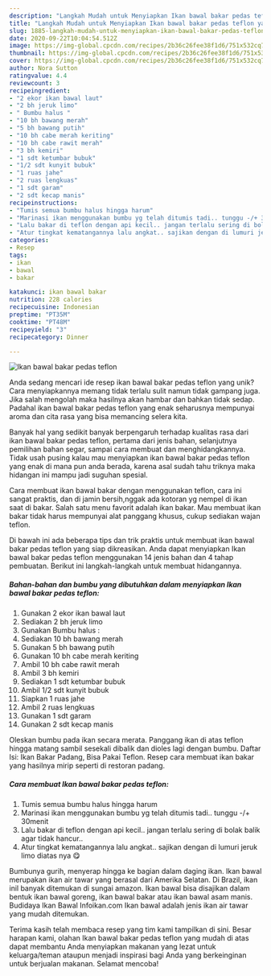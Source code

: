 ```yaml
---
description: "Langkah Mudah untuk Menyiapkan Ikan bawal bakar pedas teflon yang Sempurna"
title: "Langkah Mudah untuk Menyiapkan Ikan bawal bakar pedas teflon yang Sempurna"
slug: 1885-langkah-mudah-untuk-menyiapkan-ikan-bawal-bakar-pedas-teflon-yang-sempurna
date: 2020-09-22T10:04:54.512Z
image: https://img-global.cpcdn.com/recipes/2b36c26fee38f1d6/751x532cq70/ikan-bawal-bakar-pedas-teflon-foto-resep-utama.jpg
thumbnail: https://img-global.cpcdn.com/recipes/2b36c26fee38f1d6/751x532cq70/ikan-bawal-bakar-pedas-teflon-foto-resep-utama.jpg
cover: https://img-global.cpcdn.com/recipes/2b36c26fee38f1d6/751x532cq70/ikan-bawal-bakar-pedas-teflon-foto-resep-utama.jpg
author: Nora Sutton
ratingvalue: 4.4
reviewcount: 3
recipeingredient:
- "2 ekor ikan bawal laut"
- "2 bh jeruk limo"
- " Bumbu halus "
- "10 bh bawang merah"
- "5 bh bawang putih"
- "10 bh cabe merah keriting"
- "10 bh cabe rawit merah"
- "3 bh kemiri"
- "1 sdt ketumbar bubuk"
- "1/2 sdt kunyit bubuk"
- "1 ruas jahe"
- "2 ruas lengkuas"
- "1 sdt garam"
- "2 sdt kecap manis"
recipeinstructions:
- "Tumis semua bumbu halus hingga harum"
- "Marinasi ikan menggunakan bumbu yg telah ditumis tadi.. tunggu -/+ 30menit"
- "Lalu bakar di teflon dengan api kecil.. jangan terlalu sering di bolak balik agar tidak hancur.."
- "Atur tingkat kematangannya lalu angkat.. sajikan dengan di lumuri jeruk limo diatas nya 😋"
categories:
- Resep
tags:
- ikan
- bawal
- bakar

katakunci: ikan bawal bakar 
nutrition: 228 calories
recipecuisine: Indonesian
preptime: "PT35M"
cooktime: "PT48M"
recipeyield: "3"
recipecategory: Dinner

---
```



![Ikan bawal bakar pedas teflon](https://img-global.cpcdn.com/recipes/2b36c26fee38f1d6/751x532cq70/ikan-bawal-bakar-pedas-teflon-foto-resep-utama.jpg)

Anda sedang mencari ide resep ikan bawal bakar pedas teflon yang unik? Cara menyiapkannya memang tidak terlalu sulit namun tidak gampang juga. Jika salah mengolah maka hasilnya akan hambar dan bahkan tidak sedap. Padahal ikan bawal bakar pedas teflon yang enak seharusnya mempunyai aroma dan cita rasa yang bisa memancing selera kita.

Banyak hal yang sedikit banyak berpengaruh terhadap kualitas rasa dari ikan bawal bakar pedas teflon, pertama dari jenis bahan, selanjutnya pemilihan bahan segar, sampai cara membuat dan menghidangkannya. Tidak usah pusing kalau mau menyiapkan ikan bawal bakar pedas teflon yang enak di mana pun anda berada, karena asal sudah tahu triknya maka hidangan ini mampu jadi suguhan spesial.

Cara membuat ikan bawal bakar dengan menggunakan teflon, cara ini sangat praktis, dan di jamin bersih,nggak ada kotoran yg nempel di ikan saat di bakar. Salah satu menu favorit adalah ikan bakar. Mau membuat ikan bakar tidak harus mempunyai alat panggang khusus, cukup sediakan wajan teflon.


Di bawah ini ada beberapa tips dan trik praktis untuk membuat ikan bawal bakar pedas teflon yang siap dikreasikan. Anda dapat menyiapkan Ikan bawal bakar pedas teflon menggunakan 14 jenis bahan dan 4 tahap pembuatan. Berikut ini langkah-langkah untuk membuat hidangannya.

<!--inarticleads1-->

##### Bahan-bahan dan bumbu yang dibutuhkan dalam menyiapkan Ikan bawal bakar pedas teflon:

1. Gunakan 2 ekor ikan bawal laut
1. Sediakan 2 bh jeruk limo
1. Gunakan  Bumbu halus :
1. Sediakan 10 bh bawang merah
1. Gunakan 5 bh bawang putih
1. Gunakan 10 bh cabe merah keriting
1. Ambil 10 bh cabe rawit merah
1. Ambil 3 bh kemiri
1. Sediakan 1 sdt ketumbar bubuk
1. Ambil 1/2 sdt kunyit bubuk
1. Siapkan 1 ruas jahe
1. Ambil 2 ruas lengkuas
1. Gunakan 1 sdt garam
1. Gunakan 2 sdt kecap manis


Oleskan bumbu pada ikan secara merata. Panggang ikan di atas teflon hingga matang sambil sesekali dibalik dan dioles lagi dengan bumbu. Daftar Isi: Ikan Bakar Padang, Bisa Pakai Teflon. Resep cara membuat ikan bakar yang hasilnya mirip seperti di restoran padang. 

<!--inarticleads2-->

##### Cara membuat Ikan bawal bakar pedas teflon:

1. Tumis semua bumbu halus hingga harum
1. Marinasi ikan menggunakan bumbu yg telah ditumis tadi.. tunggu -/+ 30menit
1. Lalu bakar di teflon dengan api kecil.. jangan terlalu sering di bolak balik agar tidak hancur..
1. Atur tingkat kematangannya lalu angkat.. sajikan dengan di lumuri jeruk limo diatas nya 😋


Bumbunya gurih, menyerap hingga ke bagian dalam daging ikan. Ikan bawal merupakan ikan air tawar yang berasal dari Amerika Selatan. Di Brazil, ikan inil banyak ditemukan di sungai amazon. Ikan bawal bisa disajikan dalam bentuk ikan bawal goreng, ikan bawal bakar atau ikan bawal asam manis. Budidaya Ikan Bawal Infoikan.com Ikan bawal adalah jenis ikan air tawar yang mudah ditemukan. 

Terima kasih telah membaca resep yang tim kami tampilkan di sini. Besar harapan kami, olahan Ikan bawal bakar pedas teflon yang mudah di atas dapat membantu Anda menyiapkan makanan yang lezat untuk keluarga/teman ataupun menjadi inspirasi bagi Anda yang berkeinginan untuk berjualan makanan. Selamat mencoba!
